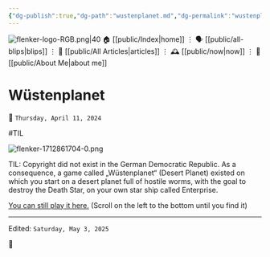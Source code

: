 ```yaml
---
{"dg-publish":true,"dg-path":"wustenplanet.md","dg-permalink":"wustenplanet/","permalink":"/wustenplanet/","title":"Wüstenplanet"}
---
```



<div class="transclusion internal-embed is-loaded"><div class="markdown-embed">




![flenker-logo-RGB.png|40](/img/user/attachments/flenker-logo-RGB.png)
🏠 [[public/Index\|home]]  ⋮ 🗣️ [[public/all-blips\|blips]] ⋮  📝 [[public/All Articles\|articles]]  ⋮ 🕰️ [[public/now\|now]] ⋮ 🪪 [[public/About Me\|about me]]


</div></div>


# Wüstenplanet
<p><span>📆 <code>Thursday, April 11, 2024</code></span></p>
#TIL

![flenker-1712861704-0.png](/img/user/attachments/flenker-1712861704-0.png)

TIL:  Copyright did not exist in the German Democratic Republic. As a consequence, a game called „Wüstenplanet“ (Desert Planet) existed on which you start on a desert planet full of hostile worms, with the goal to destroy the Death Star, on your own star ship called Enterprise.

[You can still play it here.](https://lanale.de/kc85_emu/KC85_Emu.html) (Scroll on the left to the bottom until you find it)

- - -
<p><span>Edited: <code>Saturday, May 3, 2025</code></span></p>
👾
